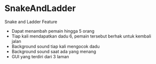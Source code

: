 ﻿# SnakeAndLadder
Snake and Ladder
Feature
<ul>
  <li>Dapat menambah pemain hingga 5 orang</li>
  <li>Tiap kali mendapatkan dadu 6, pemain tersebut berhak untuk kembali jalan</li>
  <li>Background sound tiap kali mengocok dadu</li>
  <li>Background sound saat ada yang menang</li>
  <li>GUI yang terdiri dari 3 laman</li>
</ul>
